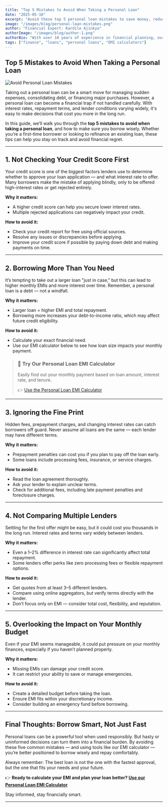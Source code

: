 ```yaml
---
title: "Top 5 Mistakes to Avoid When Taking a Personal Loan"
date: "2025-05-18"
excerpt: "Avoid these top 5 personal loan mistakes to save money, reduce stress, and make smarter borrowing decisions. Learn how to navigate loan offers like a pro."
image: "/images/blog/personal-loan-mistakes.png"
author: "Financial Expert: Kardile Ajinkya"
authorImage: "/images/blog/author-1.png"
authorBio: "With over 10 years of experience in financial planning, our expert has helped thousands navigate complex loan scenarios."
tags: ["finance", "loans", "personal loans", "EMI calculators"]
---
```


## Top 5 Mistakes to Avoid When Taking a Personal Loan

![Avoid Personal Loan Mistakes](/images/blog/personal-loan-mistakes.png)

Taking out a personal loan can be a smart move for managing sudden expenses, consolidating debt, or financing major purchases. However, a personal loan can become a financial trap if not handled carefully. With interest rates, repayment terms, and lender conditions varying widely, it's easy to make decisions that cost you more in the long run.

In this guide, we’ll walk you through the **top 5 mistakes to avoid when taking a personal loan**, and how to make sure you borrow wisely. Whether you’re a first-time borrower or looking to refinance an existing loan, these tips can help you stay on track and avoid financial regret.

---

## 1. Not Checking Your Credit Score First

Your credit score is one of the biggest factors lenders use to determine whether to approve your loan application — and what interest rate to offer. Many borrowers make the mistake of applying blindly, only to be offered high-interest rates or get rejected entirely.

**Why it matters:**

* A higher credit score can help you secure lower interest rates.
* Multiple rejected applications can negatively impact your credit.

**How to avoid it:**

* Check your credit report for free using official sources.
* Resolve any issues or discrepancies before applying.
* Improve your credit score if possible by paying down debt and making payments on time.

---

## 2. Borrowing More Than You Need

It’s tempting to take out a larger loan "just in case," but this can lead to higher monthly EMIs and more interest over time. Remember, a personal loan is a debt — not a windfall.

**Why it matters:**

* Larger loan = higher EMI and total repayment.
* Borrowing more increases your debt-to-income ratio, which may affect future credit eligibility.

**How to avoid it:**

* Calculate your exact financial need.
* Use our EMI calculator below to see how loan size impacts your monthly payment.

> ### 🔢 Try Our Personal Loan EMI Calculator
>
> Easily find out your monthly payment based on loan amount, interest rate, and tenure.
>
> 👉 [Use the Personal Loan EMI Calculator](/emi-calculator/personal-loan)

---

## 3. Ignoring the Fine Print

Hidden fees, prepayment charges, and changing interest rates can catch borrowers off guard. Never assume all loans are the same — each lender may have different terms.

**Why it matters:**

* Prepayment penalties can cost you if you plan to pay off the loan early.
* Some loans include processing fees, insurance, or service charges.

**How to avoid it:**

* Read the loan agreement thoroughly.
* Ask your lender to explain unclear terms.
* Check for additional fees, including late payment penalties and foreclosure charges.

---

## 4. Not Comparing Multiple Lenders

Settling for the first offer might be easy, but it could cost you thousands in the long run. Interest rates and terms vary widely between lenders.

**Why it matters:**

* Even a 1–2% difference in interest rate can significantly affect total repayment.
* Some lenders offer perks like zero processing fees or flexible repayment options.

**How to avoid it:**

* Get quotes from at least 3–5 different lenders.
* Compare using online aggregators, but verify terms directly with the lender.
* Don’t focus only on EMI — consider total cost, flexibility, and reputation.

---

## 5. Overlooking the Impact on Your Monthly Budget

Even if your EMI seems manageable, it could put pressure on your monthly finances, especially if you haven’t planned properly.

**Why it matters:**

* Missing EMIs can damage your credit score.
* It can restrict your ability to save or manage emergencies.

**How to avoid it:**

* Create a detailed budget before taking the loan.
* Ensure EMI fits within your discretionary income.
* Consider building an emergency fund before borrowing.

---

## Final Thoughts: Borrow Smart, Not Just Fast

Personal loans can be a powerful tool when used responsibly. But hasty or uninformed decisions can turn them into a financial burden. By avoiding these five common mistakes — and using tools like our EMI calculator — you’re better positioned to borrow wisely and repay comfortably.

Always remember: The best loan is not the one with the fastest approval, but the one that fits your needs and your future.

👉 **Ready to calculate your EMI and plan your loan better? [Use our Personal Loan EMI Calculator](/emi-calculator/personal-loan)**

Stay informed, stay financially smart.

---
